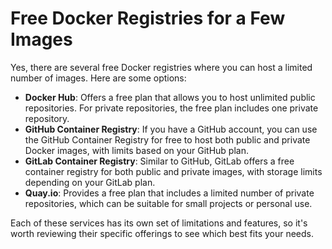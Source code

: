# Free Docker Registries for a Few Images

Yes, there are several free Docker registries where you can host a limited number of images. Here are some options:

- **Docker Hub**: Offers a free plan that allows you to host unlimited public repositories. For private repositories, the free plan includes one private repository.
- **GitHub Container Registry**: If you have a GitHub account, you can use the GitHub Container Registry for free to host both public and private Docker images, with limits based on your GitHub plan.
- **GitLab Container Registry**: Similar to GitHub, GitLab offers a free container registry for both public and private images, with storage limits depending on your GitLab plan.
- **Quay.io**: Provides a free plan that includes a limited number of private repositories, which can be suitable for small projects or personal use.

Each of these services has its own set of limitations and features, so it's worth reviewing their specific offerings to see which best fits your needs.

